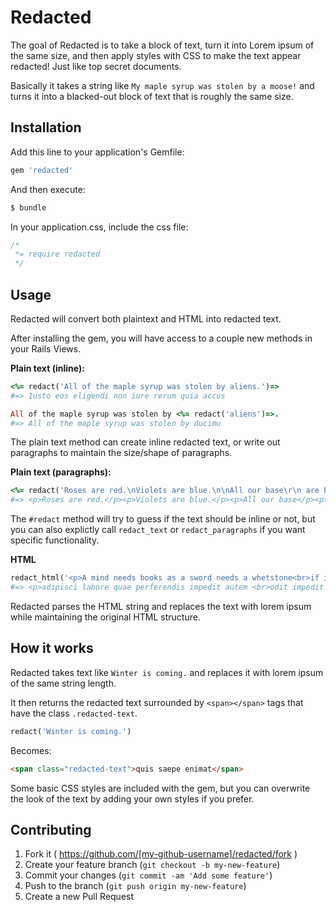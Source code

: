# Redacted

The goal of Redacted is to take a block of text, turn it into Lorem ipsum of the same size, and then apply styles with CSS to make the text appear redacted! Just like top secret documents.

Basically it takes a string like `My maple syrup was stolen by a moose!` and turns it into a blacked-out block of text that is roughly the same size.

## Installation

Add this line to your application's Gemfile:

```ruby
gem 'redacted'
```

And then execute:

```bash
$ bundle
```

In your application.css, include the css file:
```css
/*
 *= require redacted
 */
```
## Usage

Redacted will convert both plaintext and HTML into redacted text.

After installing the gem, you will have access to a couple new methods in your Rails Views.

**Plain text (inline):**
```ruby
<%= redact('All of the maple syrup was stolen by aliens.')=>
#=> Iusto eos eligendi non iure rerum quia accus

All of the maple syrup was stolen by <%= redact('aliens')=>.
#=> All of the maple syrup was stolen by ducimu
```
The plain text method can create inline redacted text, or write out paragraphs to maintain the size/shape of paragraphs.

**Plain text (paragraphs):**
```ruby
<%= redact('Roses are red.\nViolets are blue.\n\nAll our base\r\n are belong to you.')=>
#=> <p>Roses are red.</p><p>Violets are blue.</p><p>All our base</p><p>are belong to you.</p>
```
The `#redact` method will try to guess if the text should be inline or not, but you can also explictly call `redact_text` or `redact_paragraphs` if you want specific functionality.

**HTML**
```ruby
redact_html('<p>A mind needs books as a sword needs a whetstone<br>if it is to keep its edge.</p><div>- George R.R. Martin, A Game of Thrones</div>')
#=> <p>adipisci labore quae perferendis impedit autem <br>odit impedit dolorem rerum</p><div>et quibusdam qui quis accusantium ullam</div>
```
Redacted parses the HTML string and replaces the text with lorem ipsum while maintaining the original HTML structure.

## How it works
Redacted takes text like `Winter is coming.` and replaces it with lorem ipsum of the same string length.

It then returns the redacted text surrounded by `<span></span>` tags that have the class `.redacted-text`.
```ruby
redact('Winter is coming.')
```
Becomes:
```html
<span class="redacted-text">quis saepe enimat</span>
```
Some basic CSS styles are included with the gem, but you can overwrite the look of the text by adding your own styles if you prefer.

## Contributing

1. Fork it ( https://github.com/[my-github-username]/redacted/fork )
2. Create your feature branch (`git checkout -b my-new-feature`)
3. Commit your changes (`git commit -am 'Add some feature'`)
4. Push to the branch (`git push origin my-new-feature`)
5. Create a new Pull Request
